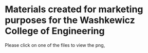 # Materials created for marketing purposes for the Washkewicz College of Engineering

Please click on one of the files to view the png,
